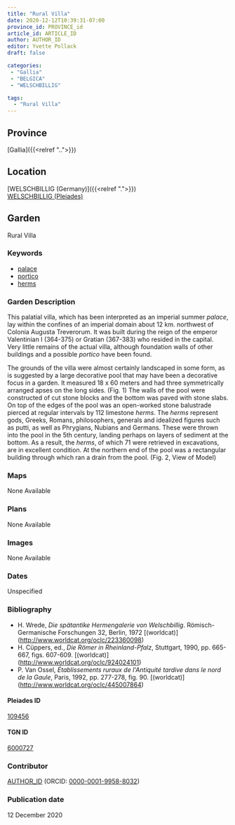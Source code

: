 ```yaml
---
title: "Rural Villa"
date: 2020-12-12T10:39:31-07:00
province_id: PROVINCE_id
article_id: ARTICLE_ID
author: AUTHOR_ID
editor: Yvette Pollack
draft: false

categories:
 - "Gallia"
 - "BELGICA"
 - "WELSCHBILLIG"

tags:
  - "Rural Villa"
---
```


## Province
[Gallia]({{<relref "..">}})

## Location

[WELSCHBILLIG (Germany)]({{<relref ".">}}) \
[WELSCHBILLIG (Pleiades)](https://pleiades.stoa.org/places/109456)

<!--### Location Description-->

<!-- LEAVE THIS BLANK FOR NOW -->

<!--## Sublocation-->

<!--
[AREA WITHIN LOCATION, LIKE “PALATINE HILL”](GEOREFERENCE LINK)
A sublocation is any area larger than an individual garden, but located within a location. I would always try to include a link to a controlled vocabulary here if possible. This ID may well be different from the Garden ID, e.g., Pompeii versus a Garden in one of the houses which has its own Pleiades ID.
-->

<!-- ### Sublocation Description -->

## Garden
Rural Villa

### Keywords
- [palace](http://vocab.getty.edu/page/aat/300005734)
- [portico](http://vocab.getty.edu/page/aat/300004145)
- [herms](http://vocab.getty.edu/page/aat/300047170)

### Garden Description

This palatial villa, which has been interpreted as an imperial summer *palace*, lay within the confines of an imperial domain about 12 km. northwest of Colonia Augusta Treverorum. It was built during the reign of the emperor Valentinian I (364-375) or Gratian (367-383) who resided in the capital. Very little remains of the actual villa, although foundation walls of other buildings and a possible *portico* have been found.

The grounds of the villa were almost certainly landscaped in some form, as is suggested by a large decorative pool that may have been a decorative focus in a garden. It measured 18 x 60 meters and had three symmetrically arranged apses on the long sides. (Fig. 1) The walls of the pool were constructed of cut stone blocks and the bottom was paved with stone slabs. On top of the edges of the pool was an open-worked stone balustrade pierced at regular intervals by 112 limestone *herms*. The *herms* represent gods, Greeks, Romans, philosophers, generals and idealized figures such as putti, as well as Phrygians, Nubians and Germans. These were thrown into the pool in the 5th century, landing perhaps on layers of sediment at the bottom. As a result, the *herms*, of which 71 were retrieved in excavations, are in excellent condition. At the northern end of the pool was a rectangular building through which ran a drain from the pool. (Fig. 2, View of Model)



<!-- Text comes from draft file-->


### Maps

None Available

### Plans

None Available
<!--
{{< figure src="IMG_URL" alt="ALT_TEXT" title="CAPTION" >}}
-->

### Images

None Available
<!--
{{< figure src="IMG_URL" alt="ALT_TEXT" title="CAPTION" >}}
-->

### Dates
Unspecified

### Bibliography
- H. Wrede, *Die spätantike Hermengalerie von Welschbillig*. Römisch-Germanische Forschungen 32, Berlin, 1972 [(worldcat)] (http://www.worldcat.org/oclc/223360098)
- H. Cüppers, ed., *Die Römer in Rheinland-Pfalz*, Stuttgart, 1990, pp. 665-667, figs. 607-609. [(worldcat)] (http://www.worldcat.org/oclc/924024101)
- P. Van Ossel, *Établissements ruraux de l'Antiquité tardive dans le nord de la Gaule*, Paris, 1992, pp. 277-278, fig. 90.  [(worldcat)] (http://www.worldcat.org/oclc/445007864)

<!--#### Periodo ID-->

<!-- [PERIODO_ID](https://pleiades.stoa.org/places/PLEIADES_ID) -->

#### Pleiades ID

[109456](https://pleiades.stoa.org/places/109456)

#### TGN ID
[6000727](http://vocab.getty.edu/page/tgn/6000727)

### Contributor
[AUTHOR_ID](link) (ORCID: [0000-0001-9958-8032](https://orcid.org/0000-0001-9958-8032))

### Publication date
12 December 2020

<!--### Related articles-->

<!-- Links to other related articles. Leave blank for now -->
